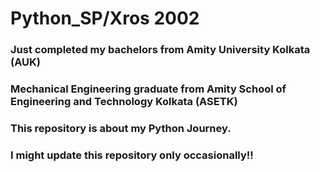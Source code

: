 # Python_SP/Xros 2002
### Just completed my bachelors from Amity University Kolkata (AUK)
### Mechanical Engineering graduate from Amity School of Engineering and Technology Kolkata (ASETK)
### This repository is about my Python Journey.


### I might update this repository only occasionally!!
